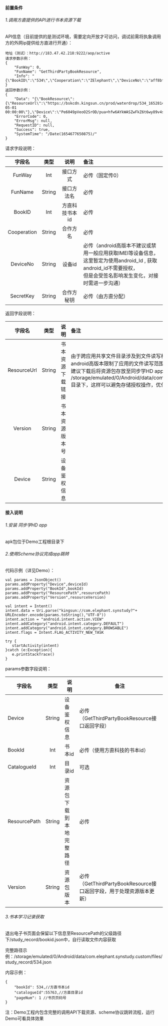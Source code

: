 #### 前置条件

###### 1.调用方直提供的API进行书本资源下载

API信息（目前提供的是测试环境，需要定向开放才可访问，调试前需将执象调用方的外网ip提供给方直进行开通）：

```
地址（测试）：http://183.47.42.218:9222/aop/active
请求参数示例：
{
    "FunWay": 0,
    "FunName": "GetThirdPartyBookResource",
    "Info": "{\"BookID\":\"534\",\"Cooperation\":\"ZElephant\",\"DeviceNo\":\"aff8bf9551d2d36e\",\"SecretKey\":\"089f79cffa8af74e1966ba2fa34cd370\"}"
}
返回参数示例：
{
    "Data": "{\"BookResource\":{\"ResourceUrl\":\"https://bskcdn.kingsun.cn/prod/waterdrop/534_1652814879223.zip\",\"Version\":\"1.0.2\",\"CreatedAt\":\"2022-05-01 00:00:00\"},\"Device\":\"Pe6049pVeoO2SrOD/pua+hfw6AYkWASZwFkZ6t6wy89v4szsd1h+gbW24Bhg0oyrxuQefTWoT5sYo7cwSO37ew==\"}",
    "ErrorCode": 0,
    "ErrorMsg": null,
    "RequestID": null,
    "Success": true,
    "SystemTime": "/Date(1654677650875)/"
}
```

请求字段说明：

|   字段名    |  类型  |      说明      | 备注                                                         |
| :---------: | :----: | :------------: | :----------------------------------------------------------- |
|   FunWay    |  Int   |    接口方式    | 必传（固定传0）                                              |
|   FunName   | String |   接口方法名   | 必传                                                         |
|   BookID    |  Int   | 方直科技书本id | 必传                                                         |
| Cooperation | String |    合作方名    | 必传                                                         |
|  DeviceNo   | String |     设备id     | 必传（android高版本不建议或禁用一般应用获取IMEI等设备信息，<br/>这里暂定为使用android_Id , 获取android_id不需要授权，<br/>但是会受签名影响发生变化，对接时需进一步沟通） |
|  SecretKey  | String |   合作方秘钥   | 必传（由方直分配）                                           |

返回字段说明：

|   字段名    |  类型  |       说明       | 备注                                                         |
| :---------: | :----: | :--------------: | :----------------------------------------------------------- |
| ResourceUrl | String | 书本资源下载链接 | 由于跨应用共享文件目录涉及到文件读写权限获取的问题，<br/>android高版本限制了应用的文件读写范围，执象的设备是自定制系统，<br/>建议下载后将资源包存放至同步学HD app的外部存储的应用专属空间，即<br/>/storage/emulated/0/Android/data/com.elephant.synstudy.custom/files<br/>目录下，这样可以避免存储授权操作，优化体验 |
|   Version   | String |  书本资源版本号  |                                                              |
|   Device    | String |   设备鉴权信息   |                                                              |

#### 接入说明

###### 1.安装 同步学HD app

apk包位于Demo工程根目录下

###### 2.使用Scheme协议完成app跳转

代码示例（详见Demo）：

```
val params = JsonObject()
params.addProperty("Device",deviceId) 
params.addProperty("BookId",bookId)   
params.addProperty("ResourcePath",resourcePath)
params.addProperty("Version",resourceVersion)

val intent = Intent()
intent.data = Uri.parse("kingsun://com.elephant.synstudy?"+ URLEncoder.encode(params.toString(),"UTF-8"))
intent.action = "android.intent.action.VIEW"
intent.addCategory("android.intent.category.DEFAULT")
intent.addCategory("android.intent.category.BROWSABLE")
intent.flags = Intent.FLAG_ACTIVITY_NEW_TASK

try {
   startActivity(intent)
}catch (e:Exception){
   e.printStackTrace()               
}
```

params参数字段说明：

|字段名|类型|说明|备注|
| --- | :-: | --- | --- |
|Device|String|设备鉴权信息|必传（GetThirdPartyBookResource接口返回字段）|
|BookId|Int|书本id|必传（使用方直科技的书本id）|
|CatalogueId|Int|目录id|可选|
|ResourcePath|String|资源包下载到本地完整路径|必传|
|Version|String|资源包版本|必传（GetThirdPartyBookResource接口返回字段，用于处理资源版本更新）|

###### 3.书本学习记录获取

退出电子书页面会保留以下信息至ResourcePath的父级路径下/study_record/bookid.json中，自行读取文件内容获取

完整路径示例：/storage/emulated/0/Android/data/com.elephant.synstudy.custom/files/study_record/534.json

内容示例：

```
{
    "bookId": 534,//方直书本id
    "catalogueId":55763,//方直目录id
    "pageNum": 1 //书页页码号
}
```



注：Demo工程内包含完整的调用API下载资源、scheme协议跳转流程，运行Demo可看具体效果